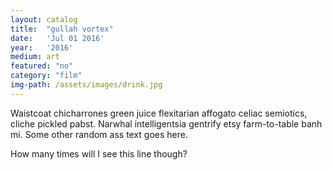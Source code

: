 ```yaml
---
layout: catalog
title:  "gullah vortex"
date:   'Jul 01 2016'
year:	'2016'
medium: art
featured: "no"
category: "film"
img-path: /assets/images/drink.jpg
---
```


Waistcoat chicharrones green juice flexitarian affogato celiac semiotics, cliche pickled pabst. Narwhal intelligentsia gentrify etsy farm-to-table banh mi.
Some other random ass text goes here.

How many times will I see this line though?